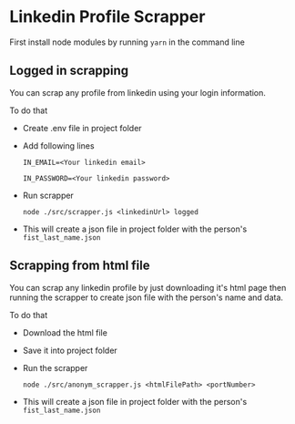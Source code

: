 # Linkedin Profile Scrapper

First install node modules by running
`yarn`
in the command line

## Logged in scrapping

You can scrap any profile from linkedin using your login information.

To do that

-   Create .env file in project folder

-   Add following lines

        IN_EMAIL=<Your linkedin email>

        IN_PASSWORD=<Your linkedin password>

-   Run scrapper

        node ./src/scrapper.js <linkedinUrl> logged

-   This will create a json file in project folder with the person's `fist_last_name.json`

## Scrapping from html file

You can scrap any linkedin profile by just downloading it's html page then running the scrapper to create json file with the person's name and data.

To do that

-   Download the html file
-   Save it into project folder
-   Run the scrapper

        node ./src/anonym_scrapper.js <htmlFilePath> <portNumber>

-   This will create a json file in project folder with the person's `fist_last_name.json`
